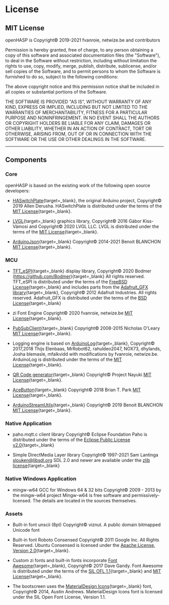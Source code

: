 <h1>License</h1>

## MIT License

openHASP is Copyright© 2019-2021 fvanroie, netwize.be and contributors

Permission is hereby granted, free of charge, to any person obtaining a copy
of this software and associated documentation files (the "Software"), to deal
in the Software without restriction, including without limitation the rights
to use, copy, modify, merge, publish, distribute, sublicense, and/or sell
copies of the Software, and to permit persons to whom the Software is
furnished to do so, subject to the following conditions:

The above copyright notice and this permission notice shall be included in all
copies or substantial portions of the Software.

THE SOFTWARE IS PROVIDED "AS IS", WITHOUT WARRANTY OF ANY KIND, EXPRESS OR
IMPLIED, INCLUDING BUT NOT LIMITED TO THE WARRANTIES OF MERCHANTABILITY,
FITNESS FOR A PARTICULAR PURPOSE AND NONINFRINGEMENT. IN NO EVENT SHALL THE
AUTHORS OR COPYRIGHT HOLDERS BE LIABLE FOR ANY CLAIM, DAMAGES OR OTHER
LIABILITY, WHETHER IN AN ACTION OF CONTRACT, TORT OR OTHERWISE, ARISING FROM,
OUT OF OR IN CONNECTION WITH THE SOFTWARE OR THE USE OR OTHER DEALINGS IN THE
SOFTWARE.

-------------------------------------------
## Components

### Core

openHASP is based on the existing work of the following open source developers:

- [HASwitchPlate](https://github.com/HASwitchPlate/HASPone){target=_blank}, the original Arduino project,
  Copyright© 2019 Allen Derusha.
  HASwitchPlate is distributed under the terms of the [MIT License](http://opensource.org/licenses/MIT){target=_blank}.

- [LVGL](https://lvgl.io/){target=_blank} graphics library,
  Copyright© 2016 Gábor Kiss-Vámosi and
  Copyright© 2020 LVGL LLC.
  LVGL is distributed under the terms of the [MIT License](http://opensource.org/licenses/MIT){target=_blank}.

- [ArduinoJson](https://arduinojson.org/){target=_blank}
  Copyright© 2014-2021 Benoit BLANCHON
  [MIT License](http://opensource.org/licenses/MIT){target=_blank}.

### MCU

- [TFT_eSPI](https://github.com/Bodmer/TFT_eSPI){target=_blank} display library,
  Copyright© 2020 Bodmer (https://github.com/Bodmer){target=_blank} All rights reserved.
  TFT_eSPI is distributed under the terms of the [FreeBSD License](https://opensource.org/licenses/BSD-2-Clause){target=_blank}
  and includes parts from the [Adafruit_GFX library](https://github.com/adafruit/Adafruit-GFX-Library){target=_blank},
  Copyright© 2012 Adafruit Industries. All rights reserved.
  Adafruit_GFX is distributed under the terms of the [BSD License](https://opensource.org/licenses/BSD-2-Clause){target=_blank}

- zi Font Engine
  Copyright© 2020 fvanroie, netwize.be
  [MIT License](http://opensource.org/licenses/MIT){target=_blank}.

- [PubSubClient](https://github.com/knolleary/pubsubclient){target=_blank}
  Copyright© 2008-2015 Nicholas O'Leary
  [MIT License](http://opensource.org/licenses/MIT){target=_blank}.

- Logging engine is based on [ArduinoLog](https://github.com/thijse/Arduino-Log){target=_blank},
  Copyright© 2017,2018 Thijs Elenbaas, MrRobot62, rahuldeo2047, NOX73, dhylands, Josha blemasle, mfalkvidd
  with modifications by fvanroie, netwize.be.
  ArduinoLog is distributed under the terms of the [MIT License](http://opensource.org/licenses/MIT){target=_blank}.

- [QR Code generator](https://github.com/nayuki/QR-Code-generator){target=_blank}
  Copyright© Project Nayuki
  [MIT License](http://opensource.org/licenses/MIT){target=_blank}.

- [AceButton](https://github.com/bxparks/AceButton){target=_blank}
  Copyright© 2018 Brian T. Park
  [MIT License](http://opensource.org/licenses/MIT){target=_blank}.

- [ArduinoStreamUtils](https://github.com/bblanchon/ArduinoStreamUtils){target=_blank}
  Copyright© 2019 Benoit BLANCHON
  [MIT License](http://opensource.org/licenses/MIT){target=_blank}.

### Native Application

- paho.mqtt.c client library
  Copyright© Eclipse Foundation
  Paho is distributed under the terms of the [Eclipse Public License v2.0](https://www.eclipse.org/legal/epl-2.0/){target=_blank}

- Simple DirectMedia Layer library
  Copyright© 1997-2021 Sam Lantinga <slouken@libsdl.org>
  SDL 2.0 and newer are available under the [zlib license](https://www.zlib.net/zlib_license.html){target=_blank}

### Native Windows Application

- mingw-w64 GCC for Windows 64 & 32 bits
  Copyright© 2009 - 2013 by the mingw-w64 project
  Mingw-w64 is free software and permissively-licensed. The details are located in the sources themselves. 


### Assets

- Built-in font unscii (8pt)
  Copyright© viznut.
  A public domain bitmapped Unicode font 

- Built-in font Roboto Consensed
  Copyright© 2011 Google Inc. All Rights Reserved.
  Ubuntu Consensed is licensed under the [Apache License, Version 2.0](http://www.apache.org/licenses/LICENSE-2.0){target=_blank}.

- Custom zi fonts and built-in fonts incorporate [Font Awesome](http://fontawesome.io/){target=_blank},
  Copyright© 2017 Dave Gandy.
  Font Awesome is distributed under the terms of the [SIL OFL 1.1](http://scripts.sil.org/OFL){target=_blank} 
  and [MIT License](http://opensource.org/licenses/MIT){target=_blank}.

- The bootscreen uses the [MaterialDesign Icons](https://materialdesignicons.com/){target=_blank} font,
  Copyright© 2014, Austin Andrews.
  MaterialDesign Icons font is licensed under the SIL Open Font License, Version 1.1.

